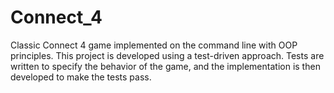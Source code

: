 # Connect_4
Classic Connect 4 game implemented on the command line with OOP principles.
This project is developed using a test-driven approach. Tests are written to specify the behavior of the game, and the implementation is then developed to make the tests pass.
